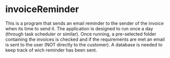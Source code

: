 # invoiceReminder
This is a program that sends an email reminder to the sender of the invoice when its time to send it. 
The application is designed to run once a day (through task scheduler or similar). 
Once running, a pre-selected folder containing the invoices is checked and if the requirements are met an email is sent to the user (NOT directly to the customer). 
A database is needed to keep track of wich reminder has been sent.
